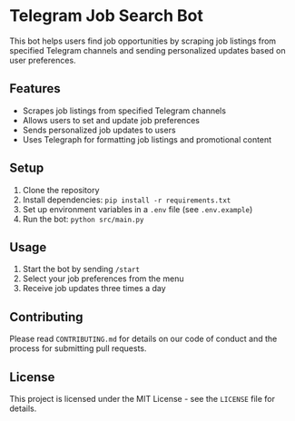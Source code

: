 # Telegram Job Search Bot

This bot helps users find job opportunities by scraping job listings from specified Telegram channels and sending personalized updates based on user preferences.

## Features

- Scrapes job listings from specified Telegram channels
- Allows users to set and update job preferences
- Sends personalized job updates to users
- Uses Telegraph for formatting job listings and promotional content

## Setup

1. Clone the repository
2. Install dependencies: `pip install -r requirements.txt`
3. Set up environment variables in a `.env` file (see `.env.example`)
4. Run the bot: `python src/main.py`

## Usage

1. Start the bot by sending `/start`
2. Select your job preferences from the menu
3. Receive job updates three times a day

## Contributing

Please read `CONTRIBUTING.md` for details on our code of conduct and the process for submitting pull requests.

## License

This project is licensed under the MIT License - see the `LICENSE` file for details.

